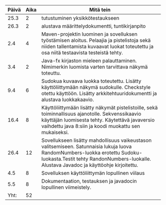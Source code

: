 Päivä | Aika | Mitä tein
------------ | ------------- | -------------
25.3 | 2 | tutustuminen yksikkötestaukseen
26.3 | 2 | alustava määrittelydokumentti, tuntikirjanpito
2.4  | 4 | Maven-projektin luominen ja sovelluksen työstämisen aloitus. Pelaajia ja pistelistoja sekä niiden tallentamista kuvaavat luokat toteutettu ja osa niitä testaavista testeistä tehty.
3.4  | 2 | Java-fx kirjaston mieleen palauttaminen. Nimimerkin luomista varten tarvittava näkymä toteuttu.
9.4  | 6 | Sudokua kuvaava luokka toteutettu. Lisätty käyttöliittymään näkymä sudokulle. Checkstyle otettu käyttöön. Lisätty arkkitehtuuridokumentti ja alustava luokkakaavio.
16.4 | 8 | Käyttöliittymään lisätty näkymät pistelistoille, sekä toiminnallisuus ajanotolle. Sekvenssikaavio käyttäjän luomisesta tehty. Käytettävä javaversio vaihdettu java 8:siin ja koodi muokattu sen mukaiseksi.
26.4 | 12 | Sovellukseen lisätty mahdollisuus vaikeustason valitsemiseen. Satunnaisia lukuja luova RandomNumbers-luokka erotettu Sudoku-luokasta.Testit tehty RandonNumbers-luokalle. Alustava Javadoc ja käyttöohje kirjoitettu.
4.5 | 8 | Sovelluksen käyttöliittymän lopullinen viilaus
5.5 | 8 | Dokumentaation, testauksen ja javadocin lopullinen viimeistely.
Yht:| 52
